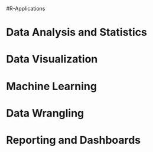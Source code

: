  #R-Applications
# Data Analysis and Statistics
# Data Visualization
# Machine Learning
# Data Wrangling
# Reporting and Dashboards
